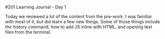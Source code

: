#201 Learning Journal - Day 1

Today we reviewed a lot of the content from the pre-work. I was familiar with most of it, but did learn a few new things. Some of those things include the history command, how to add JS inline with HTML, and opening text files from the terminal. 
